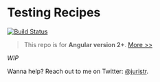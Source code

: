 # Testing Recipes

[![Build Status](https://travis-ci.org/juristr/angular-testing-recipes.svg?branch=master)](https://travis-ci.org/juristr/angular-testing-recipes)

> This repo is for **Angular version 2+**. [More >>](https://juristr.com/blog/2016/12/let-me-explain-angular-release-cycles/)

_WIP_

Wanna help? Reach out to me on Twitter: [@juristr](https://twitter.com/juristr).